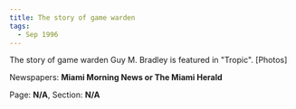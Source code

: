 ```yaml
---  
title: The story of game warden  
tags:  
  - Sep 1996  
---  
```

  
The story of game warden Guy M. Bradley is featured in "Tropic". [Photos]  
  
Newspapers: **Miami Morning News or The Miami Herald**  
  
Page: **N/A**, Section: **N/A** 
